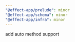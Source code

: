 ```yaml
---
"@effect-app/prelude": minor
"@effect-app/schema": minor
"@effect-app/infra": minor
---
```


add auto method support
